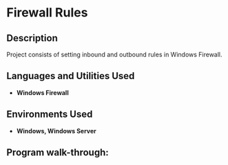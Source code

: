 <h1>Firewall Rules</h1>

 ### [ ]()

<h2>Description</h2>
Project consists of setting inbound and outbound rules in Windows Firewall.
<br />


<h2>Languages and Utilities Used</h2>

- <b>Windows Firewall</b> 

<h2>Environments Used </h2>

- <b>Windows, Windows Server</b>

<h2>Program walk-through:</h2>
